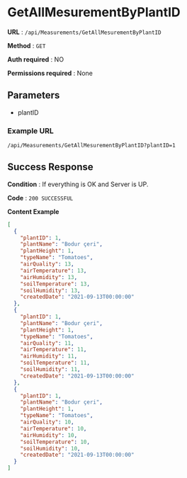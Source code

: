 # GetAllMesurementByPlantID

**URL** : `​​​/api​/Measurements​/GetAllMesurementByPlantID`

**Method** : `GET`

**Auth required** : NO

**Permissions required** : None

## Parameters
* plantID

### Example URL
```
/api/Measurements/GetAllMesurementByPlantID?plantID=1
```

## Success Response

**Condition** : If everything is OK and Server is UP.

**Code** : `200 SUCCESSFUL`

**Content Example**

```json
[
  {
    "plantID": 1,
    "plantName": "Bodur çeri",
    "plantHeight": 1,
    "typeName": "Tomatoes",
    "airQuality": 13,
    "airTemperature": 13,
    "airHumidity": 13,
    "soilTemperature": 13,
    "soilHumidity": 13,
    "createdDate": "2021-09-13T00:00:00"
  },
  {
    "plantID": 1,
    "plantName": "Bodur çeri",
    "plantHeight": 1,
    "typeName": "Tomatoes",
    "airQuality": 11,
    "airTemperature": 11,
    "airHumidity": 11,
    "soilTemperature": 11,
    "soilHumidity": 11,
    "createdDate": "2021-09-13T00:00:00"
  },
  {
    "plantID": 1,
    "plantName": "Bodur çeri",
    "plantHeight": 1,
    "typeName": "Tomatoes",
    "airQuality": 10,
    "airTemperature": 10,
    "airHumidity": 10,
    "soilTemperature": 10,
    "soilHumidity": 10,
    "createdDate": "2021-09-13T00:00:00"
  }
]
```
